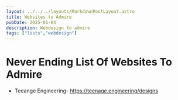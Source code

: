 ```yaml
---
layout: ../../../layouts/MarkdownPostLayout.astro
title: Websites to Admire
pubDate: 2025-01-04
description: Webdesign to admire
tags: ["lists","webdesign"]
---
```

# Never Ending List Of Websites To Admire

- Teeange Engineering- https://teenage.engineering/designs


